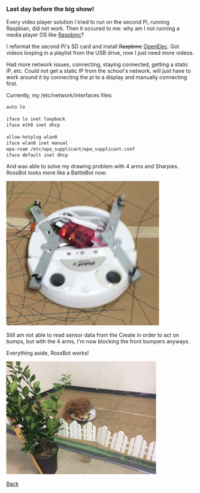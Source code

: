 ### Last day before the big show!

Every video player solution I tried to run on the second Pi, running Raspbian, did not work.
Then it occured to me: why am I not running a media player OS like [Raspbmc](http://wiki.xbmc.org/?title=Raspbmc)?

I reformat the second Pi's SD card and install ~~Raspbmc~~ [OpenElec](http://openelec.tv/).
Got videos looping in a playlist from the USB drive, now I just need more videos.

Had more network issues, connecting, staying connected, getting a static IP, etc. Could not get a static IP from the school's network, will just have to work around it by connecting the pi to a display and manually connecting first.

Currently, my /etc/network/interfaces files:
```
auto lo

iface lo inet loopback
iface eth0 inet dhcp

allow-hotplug wlan0
iface wlan0 inet manual
wpa-roam /etc/wpa_supplicant/wpa_supplicant.conf
iface default inet dhcp
```

And was able to solve my drawing problem with 4 arms and Sharpies. RossBot looks more like a BattleBot now:

<img src="img/rossbot_battlebot.png">

Still am not able to read sensor data from the Create in order to act on bumps, but with the 4 arms, I'm now blocking the front bumpers anyways.

Everything aside, RossBot works!

<a href="https://www.youtube.com/watch?v=6hlN1Cl-t8U&feature=youtu.be"><img src="img/rossbot_install_close.JPG" height="300"></a>

[Back](8.md)
